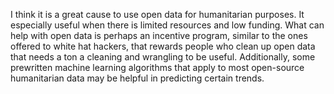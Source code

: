 I think it is a great cause to use open data for humanitarian purposes. It especially useful when there is limited resources and low funding. What can help with open data is perhaps an incentive program, similar to the ones offered to white hat hackers, that rewards people who clean up open data that needs a ton a cleaning and wrangling to be useful. Additionally, some prewritten machine learning algorithms that apply to most open-source humanitarian data may be helpful in predicting certain trends.
